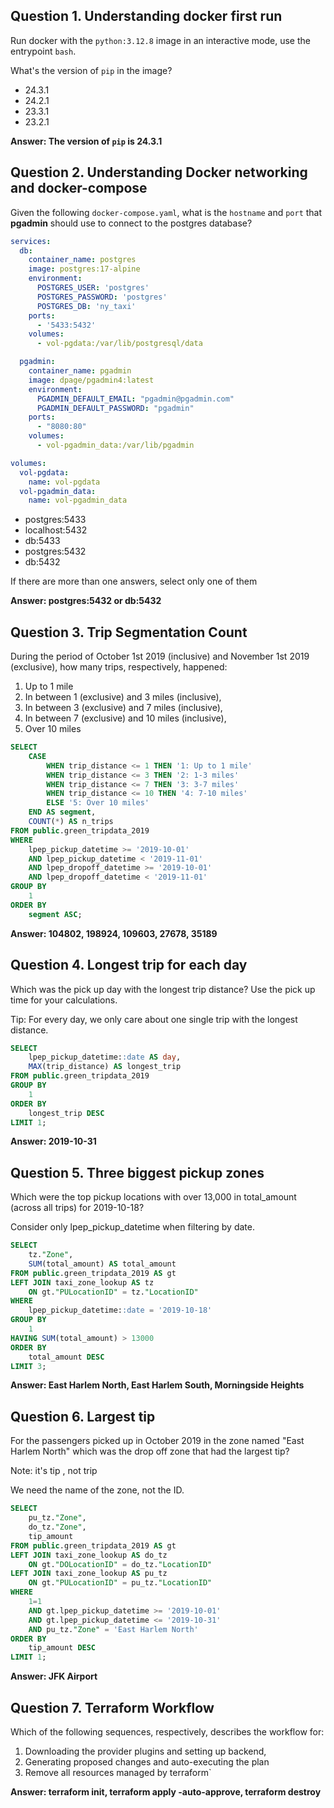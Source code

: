 ## Question 1. Understanding docker first run 
Run docker with the `python:3.12.8` image in an interactive mode, use the entrypoint `bash`.

What's the version of `pip` in the image?

- 24.3.1
- 24.2.1
- 23.3.1
- 23.2.1

**Answer: The version of `pip` is 24.3.1**

## Question 2. Understanding Docker networking and docker-compose
Given the following `docker-compose.yaml`, what is the `hostname` and `port` that **pgadmin** should use to connect to the postgres database?

```yaml
services:
  db:
    container_name: postgres
    image: postgres:17-alpine
    environment:
      POSTGRES_USER: 'postgres'
      POSTGRES_PASSWORD: 'postgres'
      POSTGRES_DB: 'ny_taxi'
    ports:
      - '5433:5432'
    volumes:
      - vol-pgdata:/var/lib/postgresql/data

  pgadmin:
    container_name: pgadmin
    image: dpage/pgadmin4:latest
    environment:
      PGADMIN_DEFAULT_EMAIL: "pgadmin@pgadmin.com"
      PGADMIN_DEFAULT_PASSWORD: "pgadmin"
    ports:
      - "8080:80"
    volumes:
      - vol-pgadmin_data:/var/lib/pgadmin  

volumes:
  vol-pgdata:
    name: vol-pgdata
  vol-pgadmin_data:
    name: vol-pgadmin_data
```

- postgres:5433
- localhost:5432
- db:5433
- postgres:5432
- db:5432

If there are more than one answers, select only one of them

**Answer: postgres:5432 or db:5432**

## Question 3. Trip Segmentation Count
During the period of October 1st 2019 (inclusive) and November 1st 2019 (exclusive), how many trips, respectively, happened:

1. Up to 1 mile
2. In between 1 (exclusive) and 3 miles (inclusive),
3. In between 3 (exclusive) and 7 miles (inclusive),
4. In between 7 (exclusive) and 10 miles (inclusive),
5. Over 10 miles

```sql
SELECT
	CASE
		WHEN trip_distance <= 1 THEN '1: Up to 1 mile'
		WHEN trip_distance <= 3 THEN '2: 1-3 miles'
		WHEN trip_distance <= 7 THEN '3: 3-7 miles'
		WHEN trip_distance <= 10 THEN '4: 7-10 miles'
		ELSE '5: Over 10 miles'
	END AS segment,
	COUNT(*) AS n_trips
FROM public.green_tripdata_2019
WHERE
	lpep_pickup_datetime >= '2019-10-01'
	AND lpep_pickup_datetime < '2019-11-01'
	AND lpep_dropoff_datetime >= '2019-10-01'
	AND lpep_dropoff_datetime < '2019-11-01'
GROUP BY
	1
ORDER BY
	segment ASC;
```
**Answer: 104802, 198924, 109603, 27678, 35189**

## Question 4. Longest trip for each day
Which was the pick up day with the longest trip distance? Use the pick up time for your calculations.

Tip: For every day, we only care about one single trip with the longest distance.

```sql
SELECT
	lpep_pickup_datetime::date AS day,
	MAX(trip_distance) AS longest_trip
FROM public.green_tripdata_2019
GROUP BY
	1
ORDER BY
	longest_trip DESC
LIMIT 1;
```
**Answer: 2019-10-31**

## Question 5. Three biggest pickup zones
Which were the top pickup locations with over 13,000 in total_amount (across all trips) for 2019-10-18?

Consider only lpep_pickup_datetime when filtering by date.

```sql
SELECT
	tz."Zone",
	SUM(total_amount) AS total_amount
FROM public.green_tripdata_2019 AS gt
LEFT JOIN taxi_zone_lookup AS tz
	ON gt."PULocationID" = tz."LocationID"
WHERE
	lpep_pickup_datetime::date = '2019-10-18'
GROUP BY
	1
HAVING SUM(total_amount) > 13000
ORDER BY
	total_amount DESC
LIMIT 3;
```
**Answer: East Harlem North, East Harlem South, Morningside Heights**

## Question 6. Largest tip
For the passengers picked up in October 2019 in the zone named "East Harlem North" which was the drop off zone that had the largest tip?

Note: it's tip , not trip

We need the name of the zone, not the ID.

```sql
SELECT
	pu_tz."Zone",
	do_tz."Zone",
	tip_amount
FROM public.green_tripdata_2019 AS gt
LEFT JOIN taxi_zone_lookup AS do_tz
	ON gt."DOLocationID" = do_tz."LocationID"
LEFT JOIN taxi_zone_lookup AS pu_tz
	ON gt."PULocationID" = pu_tz."LocationID"
WHERE
	1=1
	AND gt.lpep_pickup_datetime >= '2019-10-01'
	AND gt.lpep_pickup_datetime <= '2019-10-31'
	AND pu_tz."Zone" = 'East Harlem North'
ORDER BY
	tip_amount DESC
LIMIT 1;
```
**Answer: JFK Airport**

## Question 7. Terraform Workflow
Which of the following sequences, respectively, describes the workflow for:

1. Downloading the provider plugins and setting up backend,
2. Generating proposed changes and auto-executing the plan
3. Remove all resources managed by terraform`

**Answer: terraform init, terraform apply -auto-approve, terraform destroy**